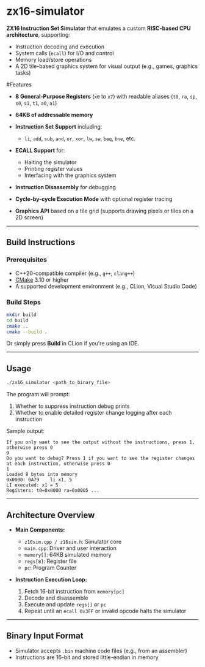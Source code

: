 # zx16-simulator
 **ZX16 Instruction Set Simulator** that emulates a custom **RISC-based CPU architecture**, supporting:

* Instruction decoding and execution
* System calls (`ecall`) for I/O and control
* Memory load/store operations
* A 2D tile-based graphics system for visual output (e.g., games, graphics tasks)


#Features

* **8 General-Purpose Registers** (`x0` to `x7`) with readable aliases (`t0`, `ra`, `sp`, `s0`, `s1`, `t1`, `a0`, `a1`)
* **64KB of addressable memory**
* **Instruction Set Support** including:

  * `li`, `add`, `sub`, `and`, `or`, `xor`, `lw`, `sw`, `beq`, `bne`, etc.
* **ECALL Support** for:

  * Halting the simulator
  * Printing register values
  * Interfacing with the graphics system
* **Instruction Disassembly** for debugging
* **Cycle-by-cycle Execution Mode** with optional register tracing
* **Graphics API** based on a tile grid (supports drawing pixels or tiles on a 2D screen)

---

## Build Instructions

### Prerequisites

* C++20-compatible compiler (e.g., `g++`, `clang++`)
* [CMake](https://cmake.org/) 3.10 or higher
* A supported development environment (e.g., CLion, Visual Studio Code)

### Build Steps

```bash
mkdir build
cd build
cmake ..
cmake --build .
```

Or simply press **Build** in CLion if you're using an IDE.

---

## Usage

```bash
./zx16_simulator <path_to_binary_file>
```

The program will prompt:

1. Whether to suppress instruction debug prints
2. Whether to enable detailed register change logging after each instruction

Sample output:

```
If you only want to see the output without the instructions, press 1, otherwise press 0
0
Do you want to debug? Press 1 if you want to see the register changes at each instruction, otherwise press 0
1
Loaded 8 bytes into memory
0x0000: 0A79    li x1, 5
LI executed: x1 = 5
Registers: t0=0x0000 ra=0x0005 ...
```

---

## Architecture Overview

* **Main Components:**

  * `z16sim.cpp / z16sim.h`: Simulator core
  * `main.cpp`: Driver and user interaction
  * `memory[]`: 64KB simulated memory
  * `regs[8]`: Register file
  * `pc`: Program Counter
* **Instruction Execution Loop:**

  1. Fetch 16-bit instruction from `memory[pc]`
  2. Decode and disassemble
  3. Execute and update `regs[]` or `pc`
  4. Repeat until an `ecall 0x3FF` or invalid opcode halts the simulator

---

## Binary Input Format

* Simulator accepts `.bin` machine code files (e.g., from an assembler)
* Instructions are 16-bit and stored little-endian in memory


